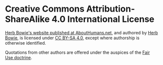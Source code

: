 Creative Commons Attribution-ShareAlike 4.0 International License
=================================================================

[Herb Bowie's website published at AboutHumans.net](https://abouthumans.net), and authored by [Herb Bowie](https://hbowie.net/about.html), is licensed under [CC BY-SA 4.0](https://creativecommons.org/licenses/by-sa/4.0/), except where authorship is otherwise identified.

Quotations from other authors are offered under the auspices of the [Fair Use doctrine](https://en.wikipedia.org/wiki/Fair_use). 
